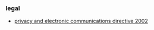 ### legal

* [privacy and electronic communications directive 2002](https://en.wikipedia.org/wiki/Privacy_and_Electronic_Communications_Directive_2002)

